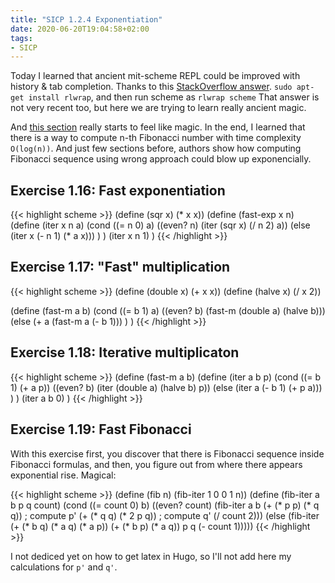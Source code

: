```yaml
---
title: "SICP 1.2.4 Exponentiation"
date: 2020-06-20T19:04:58+02:00
tags:
- SICP
---
```


Today I learned that ancient mit-scheme REPL could be improved with history & tab completion. Thanks to this [StackOverflow answer](https://stackoverflow.com/a/11916365/816449). `sudo apt-get install rlwrap`, and then run scheme as `rlwrap scheme` That answer is not very recent too, but here we are trying to learn really ancient magic.

And [this section](https://mitpress.mit.edu/sites/default/files/sicp/full-text/book/book-Z-H-11.html#%_sec_1.2.4) really starts to feel like magic. In the end, I learned that there is a way to compute n-th Fibonacci number with time complexity `O(log(n))`. And just few sections before, authors show how computing Fibonacci sequence using wrong approach could blow up exponencially.

<!-- more -->

## Exercise 1.16: Fast exponentiation
{{< highlight scheme >}}
(define (sqr x) (* x x))
(define (fast-exp x n) 
    (define (iter x n a) 
       (cond
       ((= n 0) a)
       ((even? n) (iter (sqr x) (/ n 2) a))
       (else (iter x (- n 1) (* a x)))
       ) 
    )
    (iter x n 1)
)
{{< /highlight >}}


## Exercise 1.17: "Fast" multiplication

{{< highlight scheme >}}
(define (double x) (+ x x))
(define (halve x) (/ x 2))

(define (fast-m a b) 
    (cond ((= b 1) a)
        ((even? b) (fast-m (double a) (halve b)))
        (else (+ a (fast-m a (- b 1)))
    )
)
{{< /highlight >}}

## Exercise 1.18: Iterative multiplicaton

{{< highlight scheme >}}
(define (fast-m a b) 
    (define (iter a b p) 
       (cond
       ((= b 1) (+ a p))
       ((even? b) (iter (double a) (halve b) p))
       (else (iter a (- b 1) (+ p a)))
       ) 
    )
    (iter a b 0)
)
{{< /highlight >}}

## Exercise 1.19: Fast Fibonacci
With this exercise first, you discover that there is Fibonacci sequence inside Fibonacci formulas, and then, you figure out from where there appears exponential rise. Magical:

{{< highlight scheme >}}
(define (fib n)
  (fib-iter 1 0 0 1 n))
(define (fib-iter a b p q count)
  (cond ((= count 0) b)
        ((even? count)
         (fib-iter a
                   b
                   (+ (* p p) (* q q))   ; compute p'
                   (+ (* q q) (* 2 p q)) ; compute q'
                   (/ count 2)))
        (else (fib-iter (+ (* b q) (* a q) (* a p))
                        (+ (* b p) (* a q))
                        p
                        q
                        (- count 1)))))
{{< /highlight >}}

I not dediced yet on how to get latex in Hugo, so I'll not add here my calculations for `p'` and `q'`.
